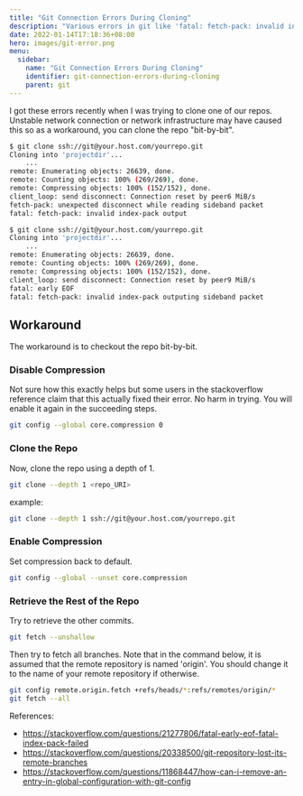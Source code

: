 ```yaml
---
title: "Git Connection Errors During Cloning"
description: "Various errors in git like 'fatal: fetch-pack: invalid index-pack output' when cloning a big repo."
date: 2022-01-14T17:18:36+08:00
hero: images/git-error.png
menu:
  sidebar:
    name: "Git Connection Errors During Cloning"
    identifier: git-connection-errors-during-cloning
    parent: git
---
```


I got these errors recently when I was trying to clone one of our repos.
Unstable network connection or network infrastructure may have caused this so
as a workaround, you can clone the repo "bit-by-bit".

```sh
$ git clone ssh://git@your.host.com/yourrepo.git
Cloning into 'projectdir'...
    ...
remote: Enumerating objects: 26639, done.
remote: Counting objects: 100% (269/269), done.
remote: Compressing objects: 100% (152/152), done.
client_loop: send disconnect: Connection reset by peer6 MiB/s
fetch-pack: unexpected disconnect while reading sideband packet
fatal: fetch-pack: invalid index-pack output
```

```sh
$ git clone ssh://git@your.host.com/yourrepo.git
Cloning into 'projectdir'...
    ...
remote: Enumerating objects: 26639, done.
remote: Counting objects: 100% (269/269), done.
remote: Compressing objects: 100% (152/152), done.
client_loop: send disconnect: Connection reset by peer9 MiB/s
fatal: early EOF
fatal: fetch-pack: invalid index-pack outputing sideband packet
```

## Workaround

The workaround is to checkout the repo bit-by-bit.

### Disable Compression

Not sure how this exactly helps but some users in the stackoverflow reference
claim that this actually fixed their error. No harm in trying. You will enable
it again in the succeeding steps.

```sh
git config --global core.compression 0
```

### Clone the Repo

Now, clone the repo using a depth of 1.

```sh
git clone --depth 1 <repo_URI>
```

example:

```sh
git clone --depth 1 ssh://git@your.host.com/yourrepo.git
```

### Enable Compression

Set compression back to default.

```sh
git config --global --unset core.compression
```

### Retrieve the Rest of the Repo

Try to retrieve the other commits.

```sh
git fetch --unshallow
```

Then try to fetch all branches. Note that in the command below, it is assumed
that the remote repository is named 'origin'. You should change it to the name
of your remote repository if otherwise.

```sh
git config remote.origin.fetch +refs/heads/*:refs/remotes/origin/*
git fetch --all
```

References:

- <https://stackoverflow.com/questions/21277806/fatal-early-eof-fatal-index-pack-failed>
- <https://stackoverflow.com/questions/20338500/git-repository-lost-its-remote-branches>
- <https://stackoverflow.com/questions/11868447/how-can-i-remove-an-entry-in-global-configuration-with-git-config>
